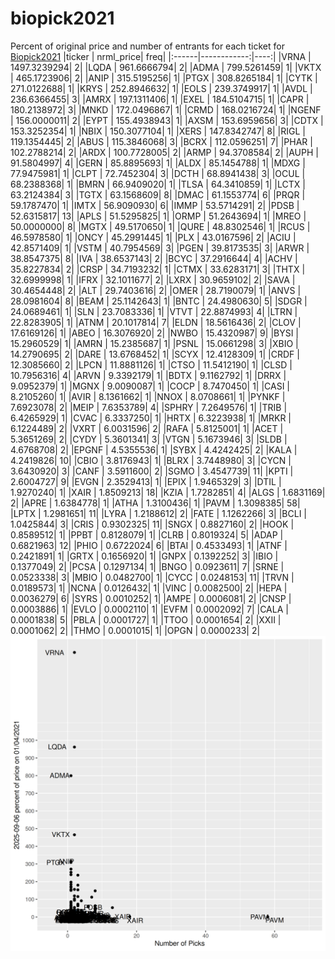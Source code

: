 # biopick2021
Percent of original price and number of entrants for each ticket for [Biopick2021](https://twitter.com/hashtag/Biopick2021)
|ticker |   nrml_price| freq|
|:------|------------:|----:|
|VRNA   | 1497.3239294|    2|
|LQDA   |  961.6666794|    2|
|ADMA   |  799.5261459|    1|
|VKTX   |  465.1723906|    2|
|ANIP   |  315.5195256|    1|
|PTGX   |  308.8265184|    1|
|CYTK   |  271.0122688|    1|
|KRYS   |  252.8946632|    1|
|EOLS   |  239.3749917|    1|
|AVDL   |  236.6366455|    3|
|AMRX   |  197.1311406|    1|
|EXEL   |  184.5104715|    1|
|CAPR   |  180.2138972|    3|
|MNKD   |  172.0496867|    1|
|CRMD   |  168.0216724|    1|
|NGENF  |  156.0000011|    2|
|EYPT   |  155.4938943|    1|
|AXSM   |  153.6959656|    3|
|CDTX   |  153.3252354|    1|
|NBIX   |  150.3077104|    1|
|XERS   |  147.8342747|    8|
|RIGL   |  119.1354445|    2|
|ABUS   |  115.3846068|    3|
|BCRX   |  112.0596251|    7|
|PHAR   |  102.2788214|    2|
|ARDX   |  100.7728005|    2|
|ARMP   |   94.3708584|    2|
|AUPH   |   91.5804997|    4|
|GERN   |   85.8895693|    1|
|ALDX   |   85.1454788|    1|
|MDXG   |   77.9475981|    1|
|CLPT   |   72.7452304|    3|
|DCTH   |   68.8941438|    3|
|OCUL   |   68.2388368|    1|
|BMRN   |   66.9409020|    1|
|TLSA   |   64.3410859|    1|
|LCTX   |   63.2124384|    3|
|TGTX   |   63.1568609|    8|
|DMAC   |   61.1553774|    6|
|PRQR   |   59.1787470|    1|
|IMTX   |   56.9090930|    6|
|IMMP   |   53.5714291|    2|
|PDSB   |   52.6315817|   13|
|APLS   |   51.5295825|    1|
|ORMP   |   51.2643694|    1|
|MREO   |   50.0000000|    8|
|MGTX   |   49.5170650|    1|
|QURE   |   48.8302546|    1|
|RCUS   |   46.5978580|    1|
|ONCY   |   45.2991445|    1|
|PLX    |   43.0167596|    2|
|ACIU   |   42.8571409|    1|
|VSTM   |   40.7954569|    3|
|PGEN   |   39.8173535|    3|
|ARWR   |   38.8547375|    8|
|IVA    |   38.6537143|    2|
|BCYC   |   37.2916644|    4|
|ACHV   |   35.8227834|    2|
|CRSP   |   34.7193232|    1|
|CTMX   |   33.6283171|    3|
|THTX   |   32.6999998|    1|
|IFRX   |   32.1011677|    2|
|LXRX   |   30.9659102|    2|
|SAVA   |   30.4654448|    2|
|ALT    |   29.7403616|    2|
|OMER   |   28.7190079|    1|
|ANVS   |   28.0981604|    8|
|BEAM   |   25.1142643|    1|
|BNTC   |   24.4980630|    5|
|SDGR   |   24.0689461|    1|
|SLN    |   23.7083336|    1|
|VTVT   |   22.8874993|    4|
|LTRN   |   22.8283905|    1|
|ATNM   |   20.1017814|    7|
|ELDN   |   18.5616436|    2|
|CLOV   |   17.6169126|    1|
|ABEO   |   16.3076920|    2|
|NWBO   |   15.4320987|    9|
|BYSI   |   15.2960529|    1|
|AMRN   |   15.2385687|    1|
|PSNL   |   15.0661298|    3|
|XBIO   |   14.2790695|    2|
|DARE   |   13.6768452|    1|
|SCYX   |   12.4128309|    1|
|CRDF   |   12.3085660|    2|
|LPCN   |   11.8881126|    1|
|CTSO   |   11.5412190|    1|
|CLSD   |   10.7956316|    4|
|ARVN   |    9.3392179|    1|
|BDTX   |    9.1162792|    1|
|DRRX   |    9.0952379|    1|
|MGNX   |    9.0090087|    1|
|COCP   |    8.7470450|    1|
|CASI   |    8.2105260|    1|
|AVIR   |    8.1361662|    1|
|NNOX   |    8.0708661|    1|
|PYNKF  |    7.6923078|    2|
|MEIP   |    7.6353789|    4|
|SPHRY  |    7.2649576|    1|
|TRIB   |    6.4265929|    1|
|CVAC   |    6.3337250|    1|
|HRTX   |    6.3223938|    1|
|MRKR   |    6.1224489|    2|
|VXRT   |    6.0031596|    2|
|RAFA   |    5.8125001|    1|
|ACET   |    5.3651269|    2|
|CYDY   |    5.3601341|    3|
|VTGN   |    5.1673946|    3|
|SLDB   |    4.6768708|    2|
|EPGNF  |    4.5355536|    1|
|SYBX   |    4.4242425|    2|
|KALA   |    4.2419826|   10|
|CBIO   |    3.8176943|    1|
|BLRX   |    3.7448980|    3|
|CYCN   |    3.6430920|    3|
|CANF   |    3.5911600|    2|
|SGMO   |    3.4547739|   11|
|KPTI   |    2.6004727|    9|
|EVGN   |    2.3529413|    1|
|EPIX   |    1.9465329|    3|
|DTIL   |    1.9270240|    1|
|XAIR   |    1.8509213|   18|
|KZIA   |    1.7282851|    4|
|ALGS   |    1.6831169|    2|
|APRE   |    1.6384778|    1|
|ATHA   |    1.3100436|    1|
|PAVM   |    1.3098385|   58|
|LPTX   |    1.2981651|   11|
|LYRA   |    1.2188612|    2|
|FATE   |    1.1262266|    3|
|BCLI   |    1.0425844|    3|
|CRIS   |    0.9302325|   11|
|SNGX   |    0.8827160|    2|
|HOOK   |    0.8589512|    1|
|PPBT   |    0.8128079|    1|
|CLRB   |    0.8019324|    5|
|ADAP   |    0.6821963|   12|
|PHIO   |    0.6722024|    6|
|BTAI   |    0.4533493|    1|
|ATNF   |    0.2421891|    1|
|GRTX   |    0.1656920|    1|
|GNPX   |    0.1392252|    3|
|IBIO   |    0.1377049|    2|
|PCSA   |    0.1297134|    1|
|BNGO   |    0.0923611|    7|
|SRNE   |    0.0523338|    3|
|MBIO   |    0.0482700|    1|
|CYCC   |    0.0248153|   11|
|TRVN   |    0.0189573|    1|
|NCNA   |    0.0126432|    1|
|VINC   |    0.0082500|    2|
|HEPA   |    0.0036279|    6|
|SYRS   |    0.0010252|    1|
|AMPE   |    0.0006081|    2|
|CNSP   |    0.0003886|    1|
|EVLO   |    0.0002110|    1|
|EVFM   |    0.0002092|    7|
|CALA   |    0.0001838|    5|
|PBLA   |    0.0001727|    1|
|TTOO   |    0.0001654|    2|
|XXII   |    0.0001062|    2|
|THMO   |    0.0001015|    1|
|OPGN   |    0.0000233|    2|
![retvspicks](biopicks.png?raw=true)

